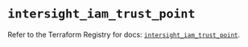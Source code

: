 # `intersight_iam_trust_point`

Refer to the Terraform Registry for docs: [`intersight_iam_trust_point`](https://registry.terraform.io/providers/ciscodevnet/intersight/1.0.71/docs/resources/iam_trust_point).
